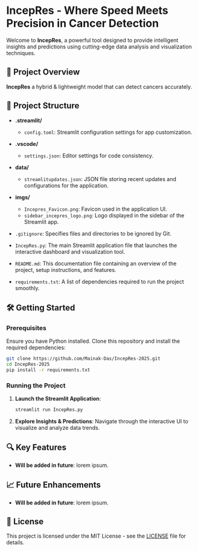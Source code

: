 # IncepRes - Where Speed Meets Precision in Cancer Detection

Welcome to **IncepRes**, a powerful tool designed to provide intelligent insights and predictions using cutting-edge data analysis and visualization techniques.

## 🚀 Project Overview

**IncepRes** a hybrid & lightweight model that can detect cancers accurately.

## 📂 Project Structure

- **.streamlit/**  
  - `config.toml`: Streamlit configuration settings for app customization.

- **.vscode/**  
  - `settings.json`: Editor settings for code consistency.

- **data/**  
  - `streamlitupdates.json`: JSON file storing recent updates and configurations for the application.

- **imgs/**  
  - `Incepres_Favicon.png`: Favicon used in the application UI.
  - `sidebar_incepres_logo.png`: Logo displayed in the sidebar of the Streamlit app.

- `.gitignore`: Specifies files and directories to be ignored by Git.

- `IncepRes.py`: The main Streamlit application file that launches the interactive dashboard and visualization tool.

- `README.md`: This documentation file containing an overview of the project, setup instructions, and features.

- `requirements.txt`: A list of dependencies required to run the project smoothly.

## 🛠️ Getting Started

### Prerequisites

Ensure you have Python installed. Clone this repository and install the required dependencies:

```bash
git clone https://github.com/Mainak-Das/IncepRes-2025.git
cd IncepRes-2025
pip install -r requirements.txt
```

### Running the Project

1. **Launch the Streamlit Application**:
   ```bash
   streamlit run IncepRes.py
   ```

2. **Explore Insights & Predictions**: Navigate through the interactive UI to visualize and analyze data trends.

## 🔍 Key Features

- **Will be added in future**: lorem ipsum.

## 📈 Future Enhancements

- **Will be added in future**: lorem ipsum.


## 📝 License

This project is licensed under the MIT License - see the [LICENSE](LICENSE) file for details.
